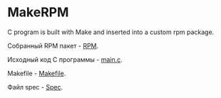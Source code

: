 # MakeRPM
C program is built with Make and inserted into a custom rpm package.

Собранный RPM пакет - [RPM](https://github.com/Lolizer/MakeRPM/blob/master/RPMS/x86_64/). 

Исходный код C программы - [main.c](https://github.com/Lolizer/MakeRPM/blob/master/main.c).

Makefile - [Makefile](https://github.com/Lolizer/MakeRPM/blob/master/Makefile).

Файл spec - [Spec](https://github.com/Lolizer/MakeRPM/tree/master/SPECS).
